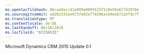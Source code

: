 ```yaml
---
ms.openlocfilehash: 86caa0acc41e809a009f625f510e50a67741978e
ms.sourcegitcommit: ad203331ee9737e82ef70206ac04eeb72a5f9c7f
ms.translationtype: MT
ms.contentlocale: de-DE
ms.lasthandoff: 06/18/2019
ms.locfileid: "67234515"
---
```

Microsoft Dynamics CRM 2015 Update 0.1